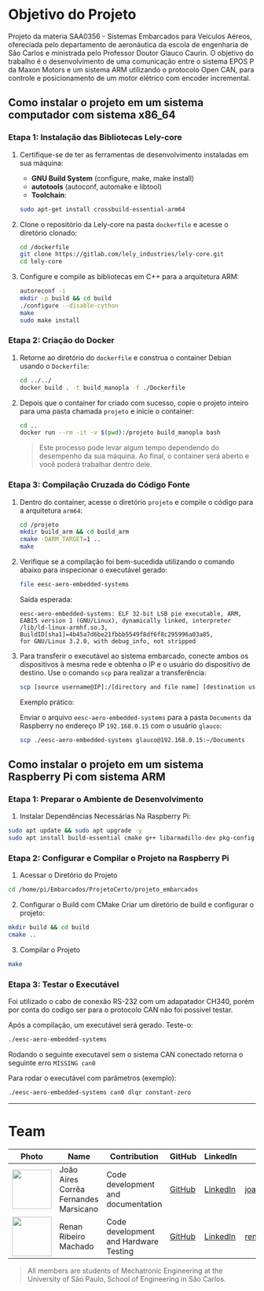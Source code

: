 # Objetivo do Projeto

Projeto da materia SAA0356 - Sistemas Embarcados para Veículos Aéreos, ofereciada pelo departamento de aeronáutica da escola de engenharia de São Carlos e ministrada pelo Professor Doutor Glauco Caurin. O objetivo do trabalho é o desenvolvimento de uma comunicação entre o sistema EPOS P da Maxon Motors e um sistema ARM utilizando o protocolo Open CAN, para controle e posicionamento de um motor elétrico com encoder incremental.

## Como instalar o projeto em um sistema **computador** com sistema x86_64

### Etapa 1: Instalação das Bibliotecas Lely-core

1. Certifique-se de ter as ferramentas de desenvolvimento instaladas em sua máquina:

   - **GNU Build System** (configure, make, make install)
   - **autotools** (autoconf, automake e libtool)
   - **Toolchain**:


   ```bash
   sudo apt-get install crossbuild-essential-arm64
   ```

3. Clone o repositório da Lely-core na pasta `dockerfile` e acesse o diretório clonado:

   ```bash
   cd /dockerfile
   git clone https://gitlab.com/lely_industries/lely-core.git
   cd lely-core
   ```

4. Configure e compile as bibliotecas em C++ para a arquitetura ARM:

   ```bash
   autoreconf -i
   mkdir -p build && cd build
   ./configure --disable-cython
   make
   sudo make install
   ```

### Etapa 2: Criação do Docker

1. Retorne ao diretório do `dockerfile` e construa o container Debian usando o `Dockerfile`:

   ```bash
   cd ../../
   docker build . -t build_manopla -f ./Dockerfile
   ```

2. Depois que o container for criado com sucesso, copie o projeto inteiro para uma pasta chamada `projeto` e inicie o container:

   ```bash
   cd ..
   docker run --rm -it -v $(pwd):/projeto build_manopla bash
   ```

   > Este processo pode levar algum tempo dependendo do desempenho da sua máquina. Ao final, o container será aberto e você poderá trabalhar dentro dele.

### Etapa 3: Compilação Cruzada do Código Fonte

1. Dentro do container, acesse o diretório `projeto` e compile o código para a arquitetura `arm64`:

   ```bash
   cd /projeto
   mkdir build_arm && cd build_arm
   cmake -DARM_TARGET=1 ..
   make
   ```

2. Verifique se a compilação foi bem-sucedida utilizando o comando abaixo para inspecionar o executável gerado:

   ```bash
   file eesc-aero-embedded-systems
   ```

   Saída esperada:

   ```
   eesc-aero-embedded-systems: ELF 32-bit LSB pie executable, ARM,
   EABI5 version 1 (GNU/Linux), dynamically linked, interpreter
   /lib/ld-linux-armhf.so.3, BuildID[sha1]=4b45a7d6be21fbbb5549f8df6f8c295996a03a85,
   for GNU/Linux 3.2.0, with debug_info, not stripped
   ```

3. Para transferir o executável ao sistema embarcado, conecte ambos os dispositivos à mesma rede e obtenha o IP e o usuário do dispositivo de destino. Use o comando `scp` para realizar a transferência:

   ```bash
   scp [source username@IP]:/[directory and file name] [destination username@IP]:/[destination directory]
   ```

   Exemplo prático:

   Enviar o arquivo `eesc-aero-embedded-systems` para a pasta `Documents` da Raspberry no endereço IP `192.168.0.15` com o usuário `glauco`:

   ```bash
   scp ./eesc-aero-embedded-systems glauco@192.168.0.15:~/Documents
   ```

## Como instalar o projeto em um sistema **Raspberry Pi** com sistema ARM

### Etapa 1: Preparar o Ambiente de Desenvolvimento

1. Instalar Dependências Necessárias
Na Raspberry Pi:
```bash
sudo apt update && sudo apt upgrade -y
sudo apt install build-essential cmake g++ libarmadillo-dev pkg-config -y
```

### Etapa 2: Configurar e Compilar o Projeto na **Raspberry Pi**

1. Acessar o Diretório do Projeto
```bash
cd /home/pi/Embarcados/ProjetoCerto/projeto_embarcados
```

2. Configurar o Build com CMake
Criar um diretório de build e configurar o projeto:
```bash
mkdir build && cd build
cmake ..
```

3. Compilar o Projeto
```bash
make
```

### Etapa 3: Testar o Executável      

Foi utilizado o cabo de conexão RS-232 com um adapatador CH340, porém por conta do codigo ser para o protocolo CAN não foi possivel testar.

Após a compilação, um executável será gerado. Teste-o:
```bash
./eesc-aero-embedded-systems
```

Rodando o seguinte executavel sem o sistema CAN conectado retorna o seguinte erro `MISSING can0`

Para rodar o executável com parâmetros (exemplo):
```bash
./eesc-aero-embedded-systems can0 dlqr constant-zero
```



---

   # Team 
| Photo | Name | Contribution | GitHub | LinkedIn | Email |
|-------|------|--------------|--------|----------|-------|
| <img src="https://github.com/Playergeek181.png" width="80"> | João Aires Corrêa Fernandes Marsicano | Code development and documentation | [GitHub](https://github.com/Playergeek181) | [LinkedIn](https://www.linkedin.com/in/joao-aires-marsicano/) | joao.aires.marsicano@usp.br |
| <img src="https://github.com/Rem-Cap.png" width="80"> | Renan Ribeiro Machado | Code development and Hardware Testing | [GitHub](https://github.com/Rem-Cap) | [LinkedIn](https://www.linkedin.com/in/renan-machado-95178a23b/) | renan_11@usp.br |
> All members are students of Mechatronic Engineering at the University of São Paulo, School of Engineering in São Carlos.
